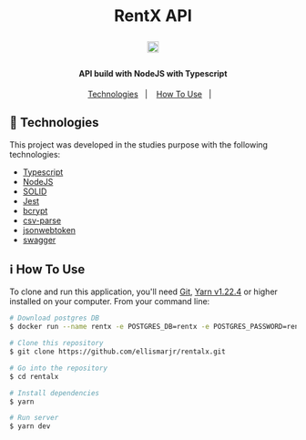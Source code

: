 <h1 align="center">
  RentX API
  <p align="center">
  <img height="20" src="https://app.travis-ci.com/ellismarjr/rentalx.svg?branch=master">
</p>
</h1>

<h4 align="center">
  API build with NodeJS with Typescript
</h4>

<p align="center">
  <a href="#rocket-technologies">Technologies</a>&nbsp;&nbsp;&nbsp;|&nbsp;&nbsp;&nbsp;
  <a href="#information_source-how-to-use">How To Use</a>&nbsp;&nbsp;&nbsp;|&nbsp;&nbsp;&nbsp;
</p>

## :rocket: Technologies

This project was developed in the studies purpose with the following technologies:

- [Typescript](https://www.typescriptlang.org/)
- [NodeJS](https://nodejs.org/en/)
- [SOLID]()
- [Jest](https://jestjs.io/pt-BR/)
- [bcrypt](https://github.com/kelektiv/node.bcrypt.js)
- [csv-parse](https://csv.js.org/parse/)
- [jsonwebtoken](https://github.com/auth0/node-jsonwebtoken)
- [swagger](https://swagger.io/)

## :information_source: How To Use

To clone and run this application, you'll need [Git](https://git-scm.com), [Yarn v1.22.4](https://yarnpkg.com/) or higher installed on your computer. From your command line:

```bash
# Download postgres DB
$ docker run --name rentx -e POSTGRES_DB=rentx -e POSTGRES_PASSWORD=rentx -p 5432:5432 -d rentx

# Clone this repository
$ git clone https://github.com/ellismarjr/rentalx.git

# Go into the repository
$ cd rentalx

# Install dependencies
$ yarn

# Run server
$ yarn dev

```


